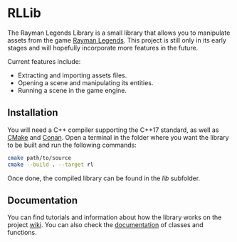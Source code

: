 # RLLib
The Rayman Legends Library is a small library that allows you to manipulate assets from the game [Rayman Legends](https://www.ubisoft.com/en-us/game/rayman-legends/). This project is still only in its early stages and will hopefully incorporate more features in the future.

Current features include:
- Extracting and importing assets files.
- Opening a scene and manipulating its entities.
- Running a scene in the game engine.

## Installation

You will need a C++ compiler supporting the C++17 standard, as well as [CMake](https://cmake.org/) and [Conan](https://conan.io/). Open a terminal in the folder where you want the library to be built and run the following commands:

```bash
cmake path/to/source
cmake --build . --target rl
```

Once done, the compiled library can be found in the *lib* subfolder.

## Documentation

You can find tutorials and information about how the library works on the project [wiki](https://github.com/olybri/rllib/wiki). You can also check the [documentation](https://olybri.github.io/rllib) of classes and functions.

